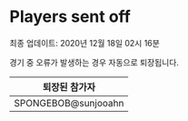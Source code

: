 # Players sent off
최종 업데이트: 2020년 12월 18일 02시 16분


경기 중 오류가 발생하는 경우 자동으로 퇴장됩니다.


| 퇴장된 참가자 |
|:---:|
| SPONGEBOB@sunjooahn |